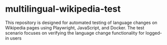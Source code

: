 # multilingual-wikipedia-test
This repository is designed for automated testing of language changes on Wikipedia pages using Playwright, JavaScript, and Docker. The test scenario focuses on verifying the language change functionality for logged-in users
